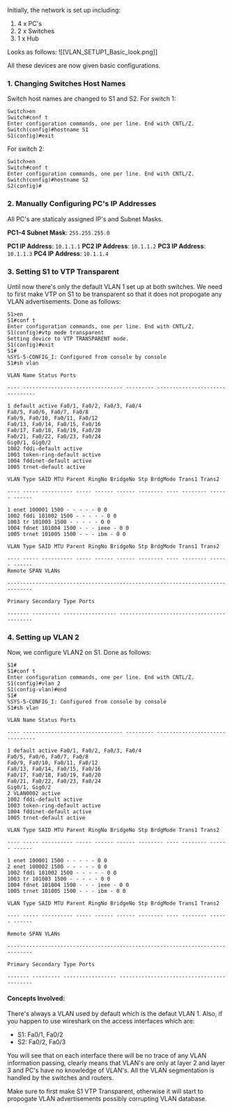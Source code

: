 
Initially, the network is set up including:
1. 4 x PC's
2. 2 x Switches
3. 1 x Hub

Looks as follows:
![[VLAN_SETUP1_Basic_look.png]]

All these devices are now given basic configurations.

### **1. Changing Switches Host Names**

Switch host names are changed to S1 and S2.
For switch 1:
```
Switch>en
Switch#conf t
Enter configuration commands, one per line. End with CNTL/Z.
Switch(config)#hostname S1
S1(config)#exit
```

For switch 2:
```
Switch>en
Switch#conf t
Enter configuration commands, one per line. End with CNTL/Z.
Switch(config)#hostname S2
S2(config)#
```


### **2. Manually Configuring PC's IP Addresses**

All PC's are staticaly assigned IP's and Subnet Masks.

**PC1-4 Subnet Mask**: `255.255.255.0`

**PC1 IP Address**: `10.1.1.1`
**PC2 IP Address**: `10.1.1.2`
**PC3 IP Address**: `10.1.1.3`
**PC4 IP Address**: `10.1.1.4`


### **3. Setting S1 to VTP Transparent**

Until now there's only the default VLAN 1 set up at both switches.
We need to first make VTP on S1 to be transparent so that it does not propogate any VLAN advertisements.
Done as follows:

```
S1>en
S1#conf t
Enter configuration commands, one per line. End with CNTL/Z.
S1(config)#vtp mode transparent
Setting device to VTP TRANSPARENT mode.
S1(config)#exit
S1#
%SYS-5-CONFIG_I: Configured from console by console
S1#sh vlan

VLAN Name Status Ports

---- -------------------------------- --------- -------------------------------

1 default active Fa0/1, Fa0/2, Fa0/3, Fa0/4
Fa0/5, Fa0/6, Fa0/7, Fa0/8
Fa0/9, Fa0/10, Fa0/11, Fa0/12
Fa0/13, Fa0/14, Fa0/15, Fa0/16
Fa0/17, Fa0/18, Fa0/19, Fa0/20
Fa0/21, Fa0/22, Fa0/23, Fa0/24
Gig0/1, Gig0/2
1002 fddi-default active
1003 token-ring-default active
1004 fddinet-default active
1005 trnet-default active

VLAN Type SAID MTU Parent RingNo BridgeNo Stp BrdgMode Trans1 Trans2

---- ----- ---------- ----- ------ ------ -------- ---- -------- ------ ------

1 enet 100001 1500 - - - - - 0 0
1002 fddi 101002 1500 - - - - - 0 0
1003 tr 101003 1500 - - - - - 0 0
1004 fdnet 101004 1500 - - - ieee - 0 0
1005 trnet 101005 1500 - - - ibm - 0 0

VLAN Type SAID MTU Parent RingNo BridgeNo Stp BrdgMode Trans1 Trans2

---- ----- ---------- ----- ------ ------ -------- ---- -------- ------ ------
Remote SPAN VLANs

------------------------------------------------------------------------------

Primary Secondary Type Ports

------- --------- ----------------- ------------------------------------------

```


### 4. Setting up VLAN 2

Now, we configure VLAN2 on S1.
Done as follows:

```
S1#
S1#conf t
Enter configuration commands, one per line. End with CNTL/Z.
S1(config)#vlan 2
S1(config-vlan)#end
S1#
%SYS-5-CONFIG_I: Configured from console by console
S1#sh vlan

VLAN Name Status Ports

---- -------------------------------- --------- -------------------------------

1 default active Fa0/1, Fa0/2, Fa0/3, Fa0/4
Fa0/5, Fa0/6, Fa0/7, Fa0/8
Fa0/9, Fa0/10, Fa0/11, Fa0/12
Fa0/13, Fa0/14, Fa0/15, Fa0/16
Fa0/17, Fa0/18, Fa0/19, Fa0/20
Fa0/21, Fa0/22, Fa0/23, Fa0/24
Gig0/1, Gig0/2
2 VLAN0002 active
1002 fddi-default active
1003 token-ring-default active
1004 fddinet-default active
1005 trnet-default active

VLAN Type SAID MTU Parent RingNo BridgeNo Stp BrdgMode Trans1 Trans2

---- ----- ---------- ----- ------ ------ -------- ---- -------- ------ ------

1 enet 100001 1500 - - - - - 0 0
2 enet 100002 1500 - - - - - 0 0
1002 fddi 101002 1500 - - - - - 0 0
1003 tr 101003 1500 - - - - - 0 0
1004 fdnet 101004 1500 - - - ieee - 0 0
1005 trnet 101005 1500 - - - ibm - 0 0

VLAN Type SAID MTU Parent RingNo BridgeNo Stp BrdgMode Trans1 Trans2

---- ----- ---------- ----- ------ ------ -------- ---- -------- ------ ------

Remote SPAN VLANs

------------------------------------------------------------------------------

Primary Secondary Type Ports

------- --------- ----------------- ------------------------------------------
```


#### **Concepts Involved**:

There's always a VLAN used by default which is the defaut VLAN 1.
Also, if you happen to use wireshark on the access interfaces which are:

- S1: Fa0/1, Fa0/2
- S2: Fa0/2, Fa0/3

You will see that on each interface there will be no trace of any VLAN information passing, clearly means that VLAN's are only at layer 2 and layer 3 and PC's have no knowledge of VLAN's.
All the VLAN segmentation is handled by the switches and routers.

Make sure to first make S1 VTP Transparent, otherwise it will start to propogate VLAN advertisements possibly corrupting VLAN database.